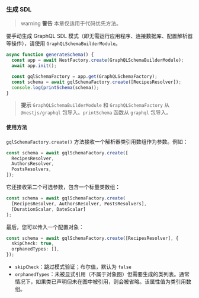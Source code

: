 ### 生成 SDL

> warning **警告** 本章仅适用于代码优先方法。

要手动生成 GraphQL SDL 模式（即无需运行应用程序、连接数据库、配置解析器等操作），请使用 `GraphQLSchemaBuilderModule`。

```typescript
async function generateSchema() {
  const app = await NestFactory.create(GraphQLSchemaBuilderModule);
  await app.init();

  const gqlSchemaFactory = app.get(GraphQLSchemaFactory);
  const schema = await gqlSchemaFactory.create([RecipesResolver]);
  console.log(printSchema(schema));
}
```

> **提示** `GraphQLSchemaBuilderModule` 和 `GraphQLSchemaFactory` 从 `@nestjs/graphql` 包导入。`printSchema` 函数从 `graphql` 包导入。

#### 使用方法

`gqlSchemaFactory.create()` 方法接收一个解析器类引用数组作为参数。例如：

```typescript
const schema = await gqlSchemaFactory.create([
  RecipesResolver,
  AuthorsResolver,
  PostsResolvers,
]);
```

它还接收第二个可选参数，包含一个标量类数组：

```typescript
const schema = await gqlSchemaFactory.create(
  [RecipesResolver, AuthorsResolver, PostsResolvers],
  [DurationScalar, DateScalar]
);
```

最后，您可以传入一个配置对象：

```typescript
const schema = await gqlSchemaFactory.create([RecipesResolver], {
  skipCheck: true,
  orphanedTypes: [],
});
```

- `skipCheck`：跳过模式验证；布尔值，默认为 `false`
- `orphanedTypes`：未被显式引用（不属于对象图）但需要生成的类列表。通常情况下，如果类已声明但未在图中被引用，则会被省略。该属性值为类引用数组。
